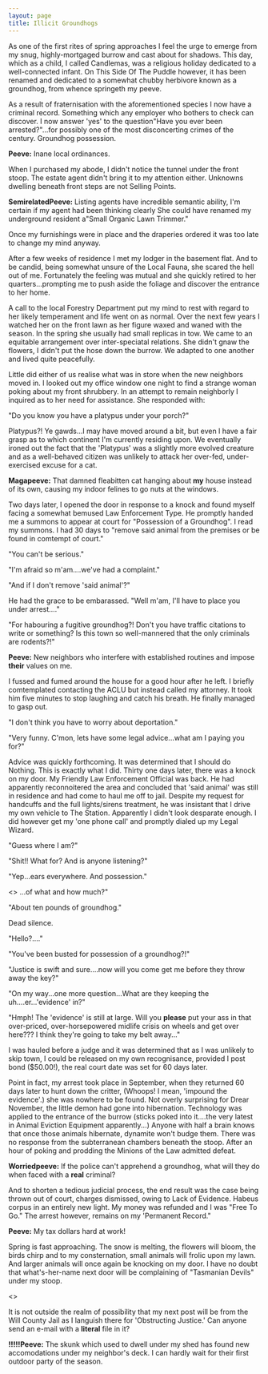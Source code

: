 ```yaml
---
layout: page
title: Illicit Groundhogs
---
```


As one of the first rites of spring approaches I feel the urge 
to emerge from my snug, highly-mortgaged burrow and cast about for shadows. 
This day, which as a child, I called Candlemas, was a religious holiday dedicated 
to a well-connected infant. On This Side Of The Puddle however, it has been 
renamed and dedicated to a somewhat chubby herbivore known as a groundhog, from 
whence springeth my peeve.</p>

As a result of fraternisation with the aforementioned species 
I now have a criminal record. Something which any employer who bothers to check 
can discover. I now answer 'yes' to the question"Have you ever been arrested?"...for 
possibly one of the most disconcerting crimes of the century. Groundhog possession.</p>

**Peeve:** Inane local ordinances.

When I purchased my abode, I didn't notice the tunnel under the 
front stoop. The estate agent didn't bring it to my attention either. Unknowns 
dwelling beneath front steps are not Selling Points.</p>

**SemirelatedPeeve:** Listing agents have incredible semantic ability, I'm certain 
if my agent had been thinking clearly She could have renamed my underground 
resident a"Small Organic Lawn Trimmer."

Once my furnishings were in place and the draperies ordered it 
was too late to change my mind anyway.</p>

After a few weeks of residence I met my lodger in the basement 
flat. And to be candid, being somewhat unsure of the Local Fauna, she scared 
the hell out of me. Fortunately the feeling was mutual and she quickly retired 
to her quarters...prompting me to push aside the foliage and discover the entrance 
to her home.</p>

A call to the local Forestry Department put my mind to rest with 
regard to her likely temperament and life went on as normal. Over the next few 
years I watched her on the front lawn as her figure waxed and waned with the 
season. In the spring she usually had small replicas in tow. We came to an equitable 
arrangement over inter-speciatal relations. She didn't gnaw the flowers, I didn't 
put the hose down the burrow. We adapted to one another and lived quite peacefully.</p>

Little did either of us realise what was in store when the new 
neighbors moved in. I looked out my office window one night to find a strange 
woman poking about my front shrubbery. In an attempt to remain neighborly I 
inquired as to her need for assistance. She responded with:

"Do you know you have a platypus under your porch?"</p>

Platypus?! Ye gawds...I may have moved around a bit, but even 
I have a fair grasp as to which continent I'm currently residing upon. We eventually 
ironed out the fact that the 'Platypus' was a slightly more evolved creature 
and as a well-behaved citizen was unlikely to attack her over-fed, under-exercised 
excuse for a cat.</p>

**Magapeeve:** That damned fleabitten cat hanging about **my** 
house instead of its own, causing my indoor felines to go nuts at the windows.</p>

Two days later, I opened the door in response to a knock and 
found myself facing a somewhat bemused Law Enforcement Type. He promptly handed 
me a summons to appear at court for "Possession of a Groundhog". I 
read my summons. I had 30 days to "remove said animal from the premises 
or be found in comtempt of court."</p>

"You can't be serious."</p>

"I'm afraid so m'am....we've had a complaint."</p>

"And if I don't remove 'said animal'?"</p>

He had the grace to be embarassed. "Well m'am, 
I'll have to place you under arrest...."</p>

"For habouring a fugitive groundhog?! Don't you have 
traffic citations to write or something? Is this town so well-mannered that 
the only criminals are rodents?!"</p>

**Peeve:** New neighbors who interfere with established routines and impose **their** values on me.

I fussed and fumed around the house for a good hour after he 
left. I briefly comtemplated contacting the ACLU but instead called my attorney. 
It took him five minutes to stop laughing and catch his breath. He finally managed 
to gasp out.</p>

"I don't think you have to worry about deportation."</p>

"Very funny. C'mon, lets have some legal advice...what am I paying you for?"</p>

Advice was quickly forthcoming. It was determined that I should 
do Nothing. This is exactly what I did. Thirty one days later, there was a knock 
on my door. My Friendly Law Enforcement Official was back. He had apparently 
reconnoitered the area and concluded that 'said animal' was still in residence 
and had come to haul me off to jail. Despite my request for handcuffs and the 
full lights/sirens treatment, he was insistant that I drive my own vehicle to 
The Station. Apparently I didn't look desparate enough. I did however get my 
'one phone call' and promptly dialed up my Legal Wizard.</p>

"Guess where I am?"</p>

"Shit!! What for? And is anyone listening?"</p>

"Yep...ears everywhere. And possession."</p>

<<creative swearing in Yiddish>> ...of what and how much?"</p>

"About ten pounds of groundhog."</p>

Dead silence.</p>

"Hello?...."</p>

"You've been busted for possession of a groundhog?!"</p>

"Justice is swift and sure....now will you come get me 
before they throw away the key?"</p>

"On my way...one more question...What are they keeping 
the uh....er...'evidence' in?"</p>

"Hmph! The 'evidence' is still at large. Will you **please** 
put your ass in that over-priced, over-horsepowered midlife crisis on wheels 
and get over here??? I think they're going to take my belt away..."</p>

I was hauled before a judge and it was determined that as I was 
unlikely to skip town, I could be released on my own recognisance, provided 
I post bond ($50.00!), the real court date was set for 60 days later.</p>

Point in fact, my arrest took place in September, when they returned 
60 days later to hunt down the critter, (Whoops! I mean, 'impound the evidence'.) 
she was nowhere to be found. Not overly surprising for Drear November, the little 
demon had gone into hibernation. Technology was applied to the entrance of the 
burrow (sticks poked into it....the very latest in Animal Eviction Equipment 
apparently...) Anyone with half a brain knows that once those animals hibernate, 
dynamite won't budge them. There was no response from the subterranean chambers 
beneath the stoop. After an hour of poking and prodding the Minions of the Law 
admitted defeat.</p>

**Worriedpeeve:** If the police can't apprehend a groundhog, what will they 
do when faced with a **real** criminal?

And to shorten a tedious judicial process, the end result was 
the case being thrown out of court, charges dismissed, owing to Lack of Evidence. 
Habeus corpus in an entirely new light. My money was refunded and I was "Free 
To Go." The arrest however, remains on my 'Permanent Record."</p>

**Peeve:** My tax dollars hard at work!

Spring is fast approaching. The snow is melting, the flowers 
will bloom, the birds chirp and to my consternation, small animals will frolic 
upon my lawn. And larger animals will once again be knocking on my door. I have 
no doubt that what's-her-name next door will be complaining of "Tasmanian 
Devils" under my stoop.</p>

<<sigh>>

It is not outside the realm of possibility that my next post 
will be from the Will County Jail as I languish there for 'Obstructing Justice.' 
Can anyone send an e-mail with a **literal** file in it?</p>

**!!!!!Peeve:** The skunk which used to dwell under my shed has found 
new accomodations under my neighbor's deck. I can hardly wait for their 
first outdoor party of the season.
